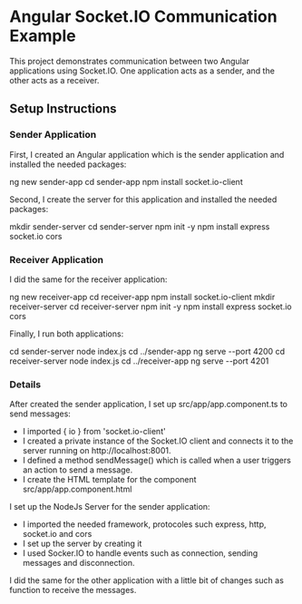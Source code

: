 # Angular Socket.IO Communication Example

This project demonstrates communication between two Angular applications using Socket.IO. One application acts as a sender, and the other acts as a receiver.

## Setup Instructions

### Sender Application

First, I created an Angular application which is the sender application and installed the needed packages:

ng new sender-app
cd sender-app
npm install socket.io-client

Second, I create the server for this application and installed the needed packages:

mkdir sender-server
cd sender-server
npm init -y
npm install express socket.io cors

### Receiver Application

I did the same for the receiver application:

ng new receiver-app
cd receiver-app
npm install socket.io-client
mkdir receiver-server
cd receiver-server
npm init -y
npm install express socket.io cors

Finally, I run both applications:

cd sender-server
node index.js
cd ../sender-app
ng serve --port 4200
cd receiver-server
node index.js
cd ../receiver-app
ng serve --port 4201

### Details

After created the sender application, I set up src/app/app.component.ts to send messages:
- I imported { io } from 'socket.io-client'
- I created a private instance of the Socket.IO client and connects it to the server running on http://localhost:8001.
- I defined a method sendMessage() which is called when a user triggers an action to send a message.
- I create the HTML template for the component src/app/app.component.html

I set up the NodeJs Server for the sender application:
- I imported the needed framework, protocoles such express, http, socket.io and cors
- I set up the server by creating it
- I used Socker.IO to handle events such as connection, sending messages and disconnection.

I did the same for the other application with a little bit of changes such as function to receive the messages.
